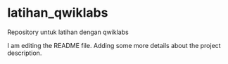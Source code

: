 # latihan_qwiklabs
Repository untuk latihan dengan qwiklabs

I am editing the README file. Adding some more details about the project description.

